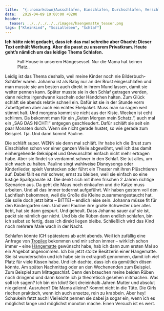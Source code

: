 ```yaml
---
title:  "{::nomarkdown}Ausschlafen, Einschlafen, Durchschlafen, Verschlafen{:/}"
date:   2019-04-09 10:00:00 +0200
header:
  teaser: ../../../../../images/haengematte_teaser.png
tags: ["Kleinkind", "Sozialleben", "Schlaf"]
---
```


**Ich hätte nicht gedacht, dass ich das mal schreibe aber Obacht: Dieser Text enthält Werbung. Aber die passt zu unserem Privatkram. Heute geht’s nämlich um das leidige Thema Schlafen.**

<figure>
  <img src="../../../../../images/haengematte.png" alt="">
  <figcaption>Full House in unserem Hängesessel. Nur die Mama hat keinen Platz..</figcaption>
</figure>

Leidig ist das Thema deshalb, weil meine Kinder noch nie Bilderbuch-Schläfer waren. Johanna ist als Baby nur an der Brust eingeschlafen und man musste sie am besten auch direkt in ihrem Mund lassen, damit sie weiter pennen kann. Später musste sie in den Schlaf getragen werden, dann reichte irgendwann kuscheln oder Händchen halten. Zum Glück schläft sie abends relativ schnell ein. Dafür ist sie in der Stunde vorm Zubettgehen aber auch ein echtes Ekelpaket. Muss man so sagen weil stimmt halt. Und morgens kommt sie nicht aus der Kiste. Wecken ist echt schlimm. Da bekommt man für ein „Guten Morgen mein Schatz.“, auch mal ein „SAG DAS NICHT!“ entgegen geschleudert. Dafür schläft sie seit ein paar Monaten durch. Wenn sie nicht gerade hustet, so wie gerade zum Beispiel. Tja. Und dann kommt Pauline.

Die schläft super. WENN sie denn mal schläft. Ihr habe ich die Brust zum Einschlafen schon vor einer ganzen Weile abgewöhnt, weil ich das damit einhergehende Geknippel und Gewurschtel einfach nicht mehr ertragen habe. Aber sie findet so verdammt schwer in den Schlaf. Sie tut alles, um sich wach zu halten. Pauline singt wahlweise Disneysongs oder Kinderlieder, spielt Verstecken oder führt ein Theater mit ihren Plüschtieren auf. Dabei fällt es mir schwer, ernst zu bleiben, weil sie einfach so eine lustige Spaßgranate ist. Die denkt sich mit ihren frischen 2 Jahren richtige Szenarien aus. Da geht die Maus noch einkaufen und die Katze muss arbeiten. Und all das immer todernst aufgeführt. Wir haben gestern voll den Lachflash bekommen, weil die Große die Kleine zusammengestaucht hat. Sie solle doch jetzt bitte – BITTE! – endlich leise sein. Johanna müsse fit für den Kindergarten sein. Und weil Pauline ihre große Schwester über alles liebt, hat sie dann gespurt. Und geheult. Dass Johanna sauer auf sie ist, packt sie nämlich gar nicht. Und bis die Rüben dann endlich schlafen, bin ich selbst so fertig, dass ich direkt liegen bleibe. Schließlich wird das Kind noch mehrere Male wach in der Nacht.

Schlafen könnte ICH spätestens ab acht abends. Weil ich zufällig eine Anfrage von [Tropilex](https://www.tropilex.com/de) bekommen und mir schon immer – wirklich schon immer – eine [Hängematte](https://www.haengemattengigant.de) gewünscht habe, hab ich dann zum ersten Mal so ein Angebot angenommen. Ich bin jetzt stolze Besitzerin einer Hängematte. Sie ist wunderschön und ich habe sie in extragroß genommen, damit ich viel Platz für viele Kissen habe. Und ich dachte, dass ich da gemütlich dösen könnte. Am späten Nachmittag oder an den Wochenenden zum Beispiel. Zum Beispiel zum Mittagsschlaf. Denn den brauchen meine beiden Rüben noch dringend und dann könnte ich ja theoretisch gesehen mitmachen. Was soll ich sagen? Ich bin ein Idiot! Seit dreieinhalb Jahren Mutter und absolut nix gelernt. Ausruhen? Die Mama alleine? Kommt nicht in die Tüte. Die Girls riechen praktisch, wenn ich auch ansetze, rein zu krabbeln. Aber hey! Schaukeln fetzt auch! Vielleicht pennen sie dabei ja sogar ein, wenn ich es möglichst lange und möglichst monoton mache. Einen Versuch ist es wert.





 















 












   






































